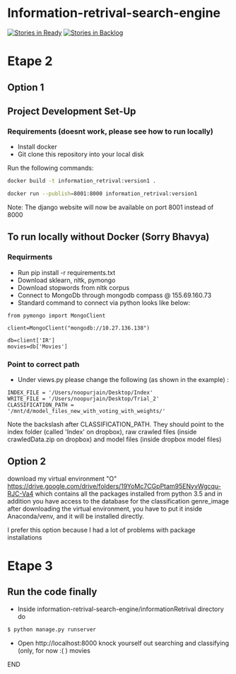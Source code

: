 # Information-retrival-search-engine  

[![Stories in Ready](https://badge.waffle.io/BhavyaLight/information-retrival-search-engine.png?label=ready&title=Ready)](https://waffle.io/BhavyaLight/information-retrival-search-engine) [![Stories in Backlog](https://badge.waffle.io/BhavyaLight/information-retrival-search-engine.png?label=backlog&title=Backlog)](https://waffle.io/BhavyaLight/information-retrival-search-engine)

# Etape 2
## Option 1
## Project Development Set-Up

### Requirements (doesnt work, please see how to run locally)
- Install docker
- Git clone this repository into your local disk

Run the following commands:  
```bash
docker build -t information_retrival:version1 .
```
```bash
docker run --publish=8001:8000 information_retrival:version1
```
Note: The django website will now be available on port 8001 instead of 8000

## To run locally without Docker (Sorry Bhavya) 

### Requirments
- Run pip install -r requirements.txt
- Download sklearn, nltk, pymongo
- Download stopwords from nltk corpus
- Connect to MongoDb through mongodb compass @ 155.69.160.73
- Standard command to connect via python looks like below:

```
from pymongo import MongoClient

client=MongoClient("mongodb://10.27.136.138")

db=client['IR']
movies=db['Movies']
```

### Point to correct path
- Under views.py please change the following (as shown in the example) :
```
INDEX_FILE = '/Users/noopurjain/Desktop/Index'
WRITE_FILE = '/Users/noopurjain/Desktop/Trial_2'
CLASSIFICATION_PATH = '/mnt/d/model_files_new_with_voting_with_weights/'
```
Note the backslash after CLASSIFICATION_PATH. They should point to the index folder (called 'Index' on dropbox), raw crawled files (inside crawledData.zip on dropbox) and model files (inside dropbox model files)

## Option 2

download my virtual environment "O" https://drive.google.com/drive/folders/19YoMc7CGpPtam95ENyvWgcqu-RJC-Va4 which contains all the packages installed from python 3.5 and in addition you have access to the database for the classification genre_image
 after downloading the virtual environment, you have to put it inside Anaconda/venv, and it will be installed directly.

I prefer this option because I had a lot of problems with package installations 

# Etape 3
## Run the code finally
- Inside information-retrival-search-engine/informationRetrival directory do  
```bash
$ python manage.py runserver
```
- Open http://localhost:8000 knock yourself out searching and classifying (only, for now :( ) movies


END
